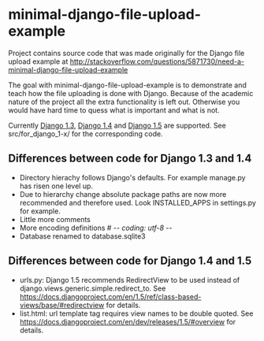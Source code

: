 minimal-django-file-upload-example
==================================

Project contains source code that was made originally for the Django file upload example at http://stackoverflow.com/questions/5871730/need-a-minimal-django-file-upload-example

The goal with minimal-django-file-upload-example is to demonstrate and teach how the file uploading is done with Django. Because of the academic nature of the project all the extra functionality is left out. Otherwise you would have hard time to quess what is important and what is not.

Currently [Django 1.3](https://docs.djangoproject.com/en/dev/releases/1.3/), [Django 1.4](https://docs.djangoproject.com/en/dev/releases/1.4/) and [Django 1.5](https://docs.djangoproject.com/en/dev/releases/1.5/) are supported. See src/for_django_1-x/ for the corresponding code.

Differences between code for Django 1.3 and 1.4
-----------------------------------------------
- Directory hierachy follows Django's defaults. For example manage.py has risen one level up.
- Due to hierarchy change absolute package paths are now more recommended and therefore used. Look INSTALLED_APPS in settings.py for example.
- Little more comments
- More encoding definitions # -*- coding: utf-8 -*-
- Database renamed to database.sqlite3

Differences between code for Django 1.4 and 1.5
-----------------------------------------------
- urls.py: Django 1.5 recommends RedirectView to be used instead of django.views.generic.simple.redirect_to. See https://docs.djangoproject.com/en/1.5/ref/class-based-views/base/#redirectview for details.
- list.html: url template tag requires view names to be double quoted. See https://docs.djangoproject.com/en/dev/releases/1.5/#overview for details.
